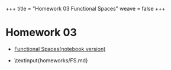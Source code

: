+++
title = "Homework 03 Functional Spaces"
weave = false
+++

# Homework 03

- [Functional Spaces(notebook version)](FS.ipynb)
  
- \textinput{homeworks/FS.md}